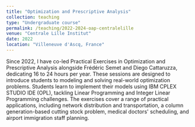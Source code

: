 ```yaml
---
title: "Optimization and Prescriptive Analysis"
collection: teaching
type: "Undergraduate course"
permalink: /teaching/2022-2024-oap-centralelille
venue: "Centrale Lille Institut"
date: 2022
location: "Villeneuve d'Ascq, France"
---
```


Since 2022, I have co-led Practical Exercises in Optimization and Prescriptive Analysis alongside Frédéric Semet and Diego Cattaruzza, dedicating 16 to 24 hours per year. These sessions are designed to introduce students to modeling and solving real-world optimization problems. Students learn to implement their models using IBM CPLEX STUDIO IDE (OPL), tackling Linear Programming and Integer Linear Programming challenges. The exercises cover a range of practical applications, including network distribution and transportation, a column generation-based cutting stock problem, medical doctors' scheduling, and airport immigration staff planning.